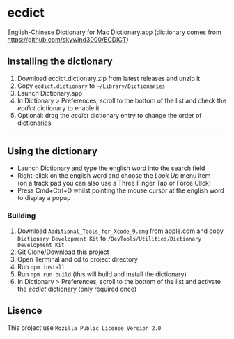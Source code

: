 # ecdict
English-Chinese Dictionary for Mac Dictionary.app (dictionary comes from https://github.com/skywind3000/ECDICT)

## Installing the dictionary
1. Download ecdict.dictionary.zip from latest releases and unzip it
2. Copy `ecdict.dictionary` to `~/Library/Dictionaries`
3. Launch Dictionary.app
4. In Dictionary > Preferences, scroll to the bottom of the list and check the *ecdict* dictionary to enable it
5. Optional: drag the *ecdict* dictionary entry to change the order of dictionaries

---

## Using the dictionary

* Launch Dictionary and type the english word into the search field
* Right-click on the english word and choose the _Look Up_ menu item  
  (on a track pad you can also use a Three Finger Tap or Force Click)
* Press Cmd+Ctrl+D whilst pointing the mouse cursor at the english word to display a popup

### Building

1. Download `Additional_Tools_for_Xcode_9.dmg` from apple.com and copy `Dictionary Development Kit` to `/DevTools/Utilities/Dictionary Development Kit`
2. Git Clone/Download this project
3. Open Terminal and cd to project directory
4. Run `npm install`
5. Run `npm run build` (this will build and install the dictionary)
6. In Dictionary > Preferences, scroll to the bottom of the list and activate the *ecdict* dictionary (only required once)

## Lisence 
This project use `Mozilla Public License Version 2.0`
